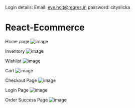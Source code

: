 Login details:
Email: eve.holt@reqres.in
password: cityslicka    
# React-Ecommerce

Home page
![image](https://user-images.githubusercontent.com/54035935/196489943-93c71461-1427-4dac-a193-a2413816837b.png)

Inventory
![image](https://user-images.githubusercontent.com/54035935/196490086-c31df03f-c8da-4f47-a0c7-f785d3c535a2.png)

Wishlist
![image](https://user-images.githubusercontent.com/54035935/196490230-15d0ecab-a07d-41d0-9521-619913aaebcf.png)

Cart
![image](https://user-images.githubusercontent.com/54035935/196490466-fade80ee-737c-4d85-9ec9-b308a10862cb.png)

Checkout Page
![image](https://user-images.githubusercontent.com/54035935/196491828-e6f619de-165b-43c3-9571-c85821d16d8d.png)

Login Page
![image](https://user-images.githubusercontent.com/54035935/196492190-7970b02c-e85c-49e7-954b-f3975108678e.png)

Order Success Page
![image](https://user-images.githubusercontent.com/54035935/196492465-ef94220c-8705-442c-8fe9-6e0c2d1677a4.png)
